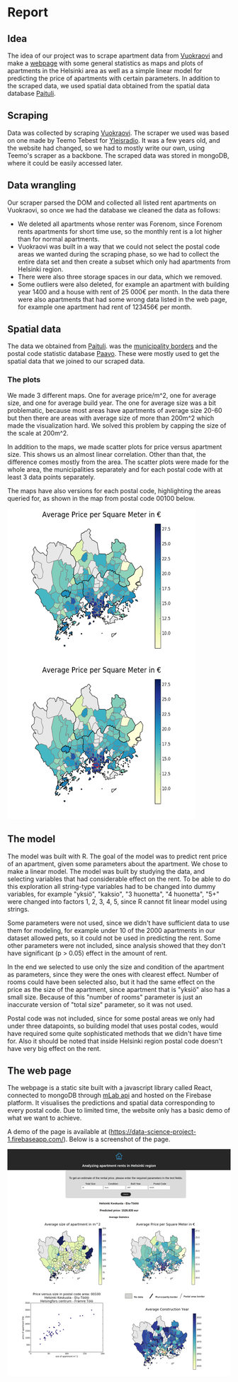 # Report

## Idea

The idea of our project was to scrape apartment data from [Vuokraovi](vuokaovi.com) and make a
[webpage](https://data-science-project-1.firebaseapp.com/) with some general statistics as maps and plots of apartments
in the Helsinki area as well as a simple linear model for  predicting the price of apartments with certain parameters.
In addition to the scraped data, we used spatial data obtained from the spatial data database [Paituli](https://avaa.tdata.fi/-/paituli-paikkatietopalvelu).

## Scraping

Data was collected by scraping [Vuokraovi](vuokaovi.com). The scraper we used was based on one made by Teemo Tebest for
[Yleisradio](https://github.com/Yleisradio/yle-uutiset/tree/master/vuokraovi-scraper). It was a few years old, and the
website had changed, so we had to mostly write our own, using Teemo's scraper as a backbone. The scraped data was stored
in mongoDB, where it could be easily accessed later.

## Data wrangling

Our scraper parsed the DOM and collected all listed rent apartments on Vuokraovi, so once we had the database we cleaned the data as follows:

* We deleted all apartments whose renter was Forenom, since Forenom rents apartments for short time use, so the monthly
  rent is a lot higher than for normal apartments.
* Vuokraovi was built in a way that we could not select the postal code areas we wanted during the scraping phase,
  so we had to collect the entire data set and then create a subset which only had apartments from Helsinki region.
* There were also three storage spaces in our data, which we removed.
* Some outliers were also deleted, for example an apartment with building year 1400 and a house with rent of 25 000€ per
  month. In the data there were also apartments that had some wrong data listed in the web page, for example one
  apartment had rent of 123456€ per month.

## Spatial data

The data we obtained from [Paituli](https://avaa.tdata.fi/-/paituli-paikkatietopalvelu).
 was the [municipality borders](https://etsin.avointiede.fi/fi/dataset/urn-nbn-fi-csc-kata20170313154359453160)
and  the postal code statistic database [Paavo](http://www.stat.fi/tup/paavo/index.html).
These were mostly used to get the spatial data that we joined to our scraped data.

### The plots

We made 3 different maps. One for average price/m^2, one for average size, and one for average build year.
The one for average size was a bit problematic, because most areas have apartments of average size 20-60 but then there
are areas with average size of more than 200m^2 which made the visualization hard. We solved this problem by capping the
size of the scale at 200m^2.

In addition to the maps, we made scatter plots for price versus apartment size. This shows us an almost linear correlation.
 Other than that, the difference comes mostly from the area. The scatter plots were made for the whole area, the
 municipalities separately and for each postal code with at least 3 data points separately.

The maps have also versions for each postal code, highlighting the areas queried for, as shown in the map from postal code 00100 below.

<img align="left" src="https://github.com/rupshabagchi/helsinkiApartmentPrices/blob/master/figures/averagePriceSquareMap.png" width="425" height="350" />
<img src="https://github.com/rupshabagchi/helsinkiApartmentPrices/blob/master/figures/averagePriceMap/avgPricePerSquare00100.png" width="425" height="350" />

## The model
The model was built with R. The goal of the model was to predict rent price of an apartment, given some parameters about the apartment.
We chose to make a linear model. The model was built by studying the data, and selecting variables that had
considerable effect on the rent. To be able to do this exploration all string-type variables had to be changed
into dummy variables, for example "yksiö", "kaksio", "3 huonetta", "4 huonetta", "5+" were changed into factors
1, 2, 3, 4, 5, since R cannot fit linear model using strings.

Some parameters were not used, since we didn't have sufficient data to use them for modeling, for example under 10 of
the 2000 apartments in our dataset allowed pets, so it could not be used in predicting the rent. Some other parameters
were not included, since analysis showed that they don't have significant (p > 0.05) effect in the amount of rent.

In the end we selected to use only the size and condition of the apartment as parameters, since they were the ones with
clearest effect. Number of rooms could have been selected also, but it had the same effect on the price as the size of
the apartment, since apartment that is "yksiö" also has a small size. Because of this "number of rooms" parameter is
just an inaccurate version of "total size" parameter, so it was not used.

Postal code was not included, since for some postal areas we only had under three datapoints, so building model that
uses postal codes, would have required some quite sophisticated methods that we didn't have time for. Also it should be
noted that inside Helsinki region postal code doesn't have very big effect on the rent.

## The web page
The webpage is a static site built with a javascript library called React, connected to mongoDB through
[mLab api](http://docs.mlab.com/data-api/) and hosted on the Firebase platform. It visualises the predictions and
spatial data corresponding to every postal code. Due to limited time, the website only has a basic demo of what we want to achieve.

A demo of the page is available at (https://data-science-project-1.firebaseapp.com/). Below is a screenshot of the page.

![Page](https://github.com/rupshabagchi/helsinkiApartmentPrices/blob/master/figures/data-science-project-1.firebaseapp.com.png)
